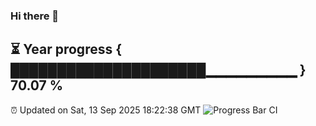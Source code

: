 ### Hi there 👋
⏳ Year progress { █████████████████████▁▁▁▁▁▁▁▁▁ } 70.07 %
---
⏰ Updated on Sat, 13 Sep 2025 18:22:38 GMT
![Progress Bar CI](https://github.com/liununu/liununu/workflows/Progress%20Bar%20CI/badge.svg)
